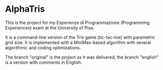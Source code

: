 AlphaTris
========= 

This is the project for my Esperienze di Programmazione (Programming Experiences) exam at the University of Pisa.  

It is a command-line version of the Tris game (tic-tac-toe) with parametric grid size. It is implemented with a MiniMax-based 
algorithm with several algorithmic and coding optimizations.

The branch "original" is the project as it was delivered, the branch "english" is a version with comments in English.
